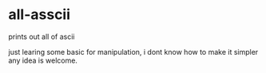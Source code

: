 all-asscii
==========

prints out all of ascii

just learing some basic for manipulation, i dont know how to make it simpler 
any idea is welcome.
